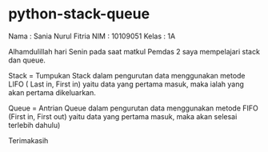 # python-stack-queue
Nama  : Sania Nurul Fitria
NIM   : 10109051
Kelas : 1A

Alhamdulillah hari Senin pada saat matkul Pemdas 2 saya mempelajari stack dan queue.

Stack = Tumpukan
Stack dalam pengurutan data menggunakan metode LIFO ( Last in, First in) yaitu data yang pertama masuk, maka ialah yang akan pertama dikeluarkan.

Queue = Antrian
Queue dalam pengurutan data menggunakan metode FIFO (First in, First out) yaitu data yang pertama masuk, maka akan selesai terlebih dahulu)

Terimakasih
